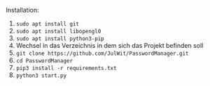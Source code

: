 Installation:
1. `sudo apt install git`
2. `sudo apt install libopengl0`
3. `sudo apt install python3-pip`
4. Wechsel in das  Verzeichnis in dem sich das Projekt befinden soll
5. `git clone https://github.com/JulWit/PasswordManager.git`
6. `cd PasswordManager`
7. `pip3 install -r requirements.txt`
8. `python3 start.py`